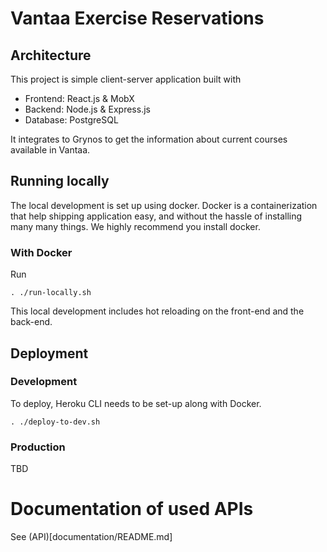 # Vantaa Exercise Reservations

## Architecture

This project is simple client-server application built with

*   Frontend: React.js & MobX
*   Backend: Node.js & Express.js
*   Database: PostgreSQL

It integrates to Grynos to get the information about current courses available in Vantaa.

## Running locally

The local development is set up using docker. Docker is a containerization that help shipping application easy, and without the hassle of installing many many things. We highly recommend you install docker.

### With Docker

Run

```
. ./run-locally.sh
```

This local development includes hot reloading on the front-end and the back-end.

## Deployment

### Development

To deploy, Heroku CLI needs to be set-up along with Docker.

```
. ./deploy-to-dev.sh
```

### Production

TBD

# Documentation of used APIs

See (API)[documentation/README.md]


